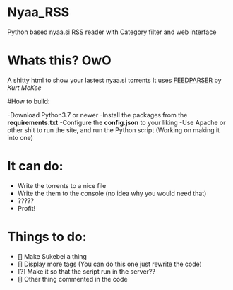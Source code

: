 # Nyaa_RSS
Python based nyaa.si RSS reader with Category filter and web interface

# Whats this? OwO
  A shitty html to show your lastest nyaa.si torrents
  It uses [FEEDPARSER](https://pypi.org/project/feedparser/) by *Kurt McKee*

#How to build:

  -Download Python3.7 or newer
  -Install the packages from the **requirements.txt**
  -Configure the **config.json** to your liking
  -Use Apache or other shit to run the site, and run the Python script (Working on making it into one)

# It can do:

* Write the torrents to a nice file
* Write the them to the console (no idea why you would need that)
* ?????
* Profit!

# Things to do:

- [] Make Sukebei a thing
- [] Display more tags (You can do this one just rewrite the code)
- [?] Make it so that the script run in the server??
- [] Other thing commented in the code
